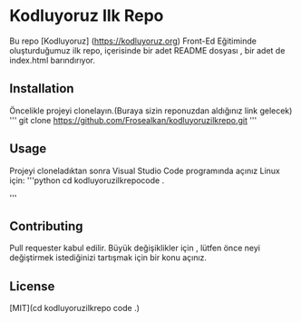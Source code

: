 # Kodluyoruz Ilk Repo
Bu repo [Kodluyoruz] (https://kodluyoruz.org) Front-Ed Eğitiminde oluşturduğumuz ilk repo, içerisinde bir adet README dosyası , bir adet de index.html barındırıyor.



## Installation
Öncelikle projeyi clonelayın.(Buraya sizin reponuzdan aldığınız link gelecek)
'''
 git clone https://github.com/Frosealkan/kodluyoruzilkrepo.git
 '''


## Usage
Projeyi cloneladıktan sonra Visual Studio Code programında açınız
Linux için:
'''python
cd kodluyoruzilkrepocode .

'''



## Contributing
Pull requester kabul edilir. Büyük değişiklikler için , lütfen önce neyi değiştirmek istediğinizi tartışmak için bir konu açınız.


## License
[MIT](cd kodluyoruzilkrepo
code .)


